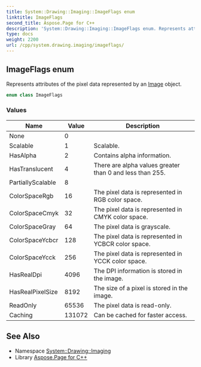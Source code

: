 ```yaml
---
title: System::Drawing::Imaging::ImageFlags enum
linktitle: ImageFlags
second_title: Aspose.Page for C++
description: 'System::Drawing::Imaging::ImageFlags enum. Represents attributes of the pixel data represented by an Image object in C++.'
type: docs
weight: 2200
url: /cpp/system.drawing.imaging/imageflags/
---
```

## ImageFlags enum


Represents attributes of the pixel data represented by an [Image](../../system.drawing/image/) object.

```cpp
enum class ImageFlags
```

### Values

| Name | Value | Description |
| --- | --- | --- |
| None | 0 |  |
| Scalable | 1 | Scalable. |
| HasAlpha | 2 | Contains alpha information. |
| HasTranslucent | 4 | There are alpha values greater than 0 and less than 255. |
| PartiallyScalable | 8 |  |
| ColorSpaceRgb | 16 | The pixel data is represented in RGB color space. |
| ColorSpaceCmyk | 32 | The pixel data is represented in CMYK color space. |
| ColorSpaceGray | 64 | The pixel data is grayscale. |
| ColorSpaceYcbcr | 128 | The pixel data is represented in YCBCR color space. |
| ColorSpaceYcck | 256 | The pixel data is represented in YCCK color space. |
| HasRealDpi | 4096 | The DPI information is stored in the image. |
| HasRealPixelSize | 8192 | The size of a pixel is stored in the image. |
| ReadOnly | 65536 | The pixel data is read-only. |
| Caching | 131072 | Can be cached for faster access. |

## See Also

* Namespace [System::Drawing::Imaging](../)
* Library [Aspose.Page for C++](../../)
